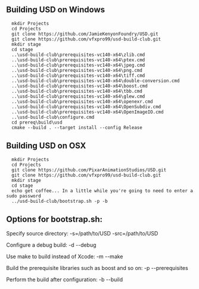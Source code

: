 
Building USD on Windows
-----------------------
```
  mkdir Projects
  cd Projects
  git clone https://github.com/JamieKenyonFoundry/USD.git
  git clone https://github.com/vfxpro99/usd-build-club.git
  mkdir stage
  cd stage
  ..\usd-build-club\prerequisites-vc140-x64\zlib.cmd
  ..\usd-build-club\prerequisites-vc140-x64\ptex.cmd
  ..\usd-build-club\prerequisites-vc140-x64\jpeg.cmd
  ..\usd-build-club\prerequisites-vc140-x64\png.cmd
  ..\usd-build-club\prerequisites-vc140-x64\tiff.cmd
  ..\usd-build-club\prerequisites-vc140-x64\double-conversion.cmd
  ..\usd-build-club\prerequisites-vc140-x64\boost.cmd
  ..\usd-build-club\prerequisites-vc140-x64\tbb.cmd
  ..\usd-build-club\prerequisites-vc140-x64\glew.cmd
  ..\usd-build-club\prerequisites-vc140-x64\openexr.cmd
  ..\usd-build-club\prerequisites-vc140-x64\OpenSubdiv.cmd
  ..\usd-build-club\prerequisites-vc140-x64\OpenImageIO.cmd
  ..\usd-build-club\configure.cmd
  cd prereq\build\usd
  cmake --build . --target install --config Release
```

Building USD on OSX
-------------------

```
  mkdir Projects
  cd Projects
  git clone https://github.com/PixarAnimationStudios/USD.git
  git clone https://github.com/vfxpro99/usd-build-club.git
  mkdir stage
  cd stage
  echo get coffee... In a little while you're going to need to enter a sudo password
  ../usd-build-club/bootstrap.sh -p -b
```

Options for bootstrap.sh:
-------------------------

Specify source directory:
  -s=/path/to/USD
  -src=/path/to/USD

Configure a debug build:
  -d --debug

Use make to build instead of Xcode:
  -m --make

Build the prerequisite libraries such as boost and so on:
  -p --prerequisites

Perform the build after configuration:
  -b --build
